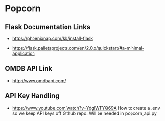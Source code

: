 # Popcorn

## Flask Documentation Links
  - https://phoenixnap.com/kb/install-flask
  
  - https://flask.palletsprojects.com/en/2.0.x/quickstart/#a-minimal-application

## OMDB API Link
  - http://www.omdbapi.com/

## API Key Handling
  - https://www.youtube.com/watch?v=YdgIWTYQ69A How to create a .env so we keep API keys off Github repo. Will be needed in popcorn_api.py
